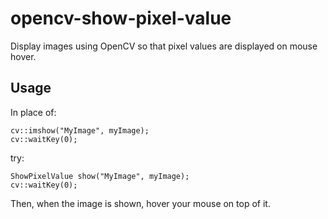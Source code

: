 # opencv-show-pixel-value

Display images using OpenCV so that pixel values are displayed on mouse hover.

## Usage

In place of:

	cv::imshow("MyImage", myImage);
	cv::waitKey(0);

try:

	ShowPixelValue show("MyImage", myImage);
	cv::waitKey(0);

Then, when the image is shown, hover your mouse on top of it.
